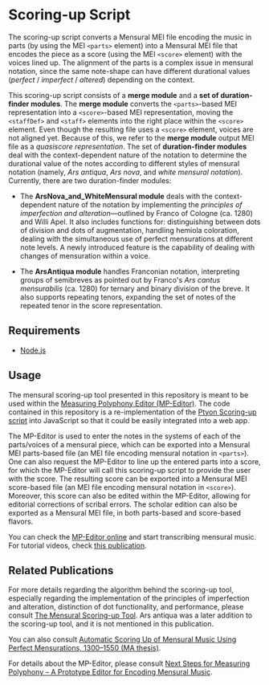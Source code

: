 # Scoring-up Script
The scoring-up script converts a Mensural MEI file encoding the music in parts (by using the MEI `<parts>` element) into a Mensural MEI file that encodes the piece as a score (using the MEI `<score>` element) with the voices lined up. The alignment of the parts is a complex issue in mensural notation, since the same note-shape can have different durational values (_perfect_ / _imperfect_ / _altered_) depending on the context.

This scoring-up script consists of a **merge module** and a **set of duration-finder modules**. The **merge module** converts the `<parts>`-based MEI representation into a `<score>`-based MEI representation, moving the `<staffDef>` and `<staff>` elements into the right place within the `<score>` element. Even though the resulting file uses a `<score>` element, voices are not aligned yet. Because of this, we refer to the **merge module** output MEI file as a _quasiscore representation_. The set of **duration-finder modules** deal with the context-dependent nature of the notation to determine the durational value of the notes according to different styles of mensural notation (namely, _Ars antiqua_, _Ars nova_, and _white mensural notation_). Currently, there are two duration-finder modules:

- The **ArsNova_and_WhiteMensural module** deals with the context-dependent nature of the notation by implementing the _principles of imperfection and alteration_—outlined by Franco of Cologne (ca. 1280) and Willi Apel. It also includes functions for: distinguishing between dots of division and dots of augmentation, handling hemiola coloration, dealing with the simultaneous use of perfect mensurations at different note levels. A newly introduced feature is the capability of dealing with changes of mensuration within a voice.

- The **ArsAntiqua module** handles Franconian notation, interpreting groups of semibreves as pointed out by Franco's _Ars cantus mensurabilis_ (ca. 1280) for ternary and binary division of the breve. It also supports repeating tenors, expanding the set of notes of the repeated tenor in the score representation.

## Requirements
- [Node.js](https://nodejs.org/en/)

## Usage
The mensural scoring-up tool presented in this repository is meant to be used within the [Measuring Polyphony Editor (MP-Editor)](https://github.com/MeasuringPolyphony/mp_editor). The code contained in this repository is a re-implementation of the [Ptyon Scoring-up script](https://github.com/elvis-project/scoring-up) into JavaScript so that it could be easily integrated into a web app.

The MP-Editor is used to enter the notes in the systems of each of the parts/voices of a mensural piece, which can be exported into a Mensural MEI parts-based file (an MEI file encoding mensural notation in `<parts>`). One can also request the MP-Editor to line up the entered parts into a score, for which the MP-Editor will call this scoring-up script to provide the user with the score. The resulting score can be exported into a Mensural MEI score-based file (an MEI file encoding mensural notation in `<score>`). Moreover, this score can also be edited within the MP-Editor, allowing for editorial corrections of scribal errors. The scholar edition can also be exported as a Mensural MEI file, in both parts-based and score-based flavors.

You can check the [MP-Editor online](https://editor.measuringpolyphony.org/#/) and start transcribing mensural music. For tutorial videos, check [this publication](https://hcommons.org/deposits/objects/hc:31924/datastreams/CONTENT/content).

## Related Publications
For more details regarding the algorithm behind the scoring-up tool, especially regarding the implementation of the principles of imperfection and alteration, distinction of dot functionality, and performance, please consult [The Mensural Scoring-up Tool](https://dl.acm.org/doi/abs/10.1145/3358664.3358668?casa_token=mcZ4T3FeRFIAAAAA:MhdqjU8mBjq21ZMIvFBv4q1goZqIg5BGWXsdzbJOVGhaAvXqGDfCRv-hSAausLsUbXYa1vrDNQbpCw). Ars antiqua was a later addition to the scoring-up tool, and it is not mentioned in this publication.

You can also consult [Automatic Scoring Up of Mensural Music Using Perfect Mensurations, 1300–1550 (MA thesis)](http://digitool.Library.McGill.CA:80/R/-?func=dbin-jump-full&object_id=151045&silo_library=GEN01).

For details about the MP-Editor, please consult [Next Steps for Measuring Polyphony – A Prototype Editor for Encoding Mensural Music](https://hcommons.org/deposits/objects/hc:31924/datastreams/CONTENT/content).
